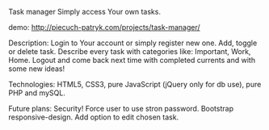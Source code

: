 Task manager
Simply access Your own tasks.

demo:
http://piecuch-patryk.com/projects/task-manager/

Description:
Login to Your account or simply register new one. Add, toggle or delete task. Describe every task with categories like: Important, Work, Home. Logout and come back next time with completed currents and with some new ideas!

Technologies:
HTML5, CSS3, pure JavaScript (jQuery only for db use), pure PHP and mySQL.

Future plans:
Security! Force user to use stron password. Bootstrap responsive-design. Add option to edit chosen task.

